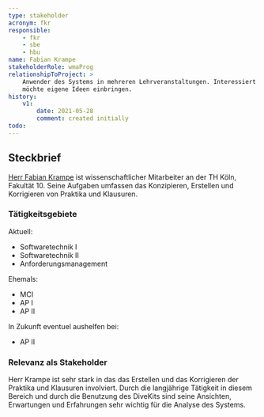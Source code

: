 ```yaml
---
type: stakeholder
acronym: fkr
responsible: 
    - fkr
    - sbe
    - hbu
name: Fabian Krampe
stakeholderRole: wmaProg
relationshipToProject: >
    Anwender des Systems in mehreren Lehrveranstaltungen. Interessiert an sinnvoller Weiterentwicklung, 
    möchte eigene Ideen einbringen. 
history:
    v1:
        date: 2021-05-28
        comment: created initially
todo:
---
```


## Steckbrief

[Herr Fabian Krampe](https://www.th-koeln.de/personen/fabian.krampe/) ist wissenschaftlicher Mitarbeiter an der TH Köln, Fakultät 10. Seine Aufgaben umfassen das Konzipieren, Erstellen und Korrigieren von Praktika und Klausuren.

### Tätigkeitsgebiete 

Aktuell:
* Softwaretechnik I
* Softwaretechnik II
* Anforderungsmanagement

Ehemals:
* MCI
* AP I
* AP II

In Zukunft eventuel aushelfen bei:
* AP II

### Relevanz als Stakeholder

Herr Krampe ist sehr stark in das das Erstellen und das Korrigieren der Praktika und Klausuren involviert. Durch die langjährige Tätigkeit in diesem
Bereich und durch die Benutzung des DiveKits sind seine Ansichten, Erwartungen und Erfahrungen sehr wichtig für die Analyse des Systems. 




